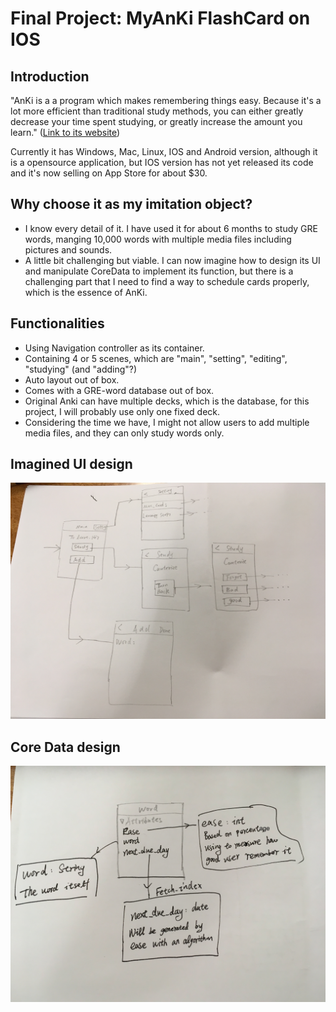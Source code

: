 # Final Project: MyAnKi FlashCard on IOS

## Introduction

"AnKi is a  a program which makes remembering things easy. Because it's a lot more efficient than traditional study methods, you can either greatly decrease your time spent studying, or greatly increase the amount you learn." ([Link to its website](https://apps.ankiweb.net))

Currently it has Windows, Mac, Linux, IOS and Android version, although it is a opensource application, but IOS version has not yet released its code and it's now selling on App Store for about $30.

## Why choose it as my imitation object?

- I know every detail of it. I have used it for about 6 months to study GRE words, manging 10,000 words with multiple media files including pictures and sounds.
- A little bit challenging but viable. I can now imagine how to design its UI and manipulate CoreData to implement its function, but there is a challenging part that I need to find a way to schedule cards properly, which is the essence of AnKi.

## Functionalities
- Using Navigation controller as its container.
- Containing 4 or 5 scenes, which are "main", "setting", "editing", "studying" (and "adding"?)
- Auto layout out of box.
- Comes with a GRE-word database out of box.
- Original Anki can have multiple decks, which is the database, for this project, I will probably use only one fixed deck.
- Considering the time we have, I might not allow users to add multiple media files, and they can only study words only.

## Imagined UI design
![](IMG_1391.jpg)

## Core Data design
![](IMG_1392.jpg)